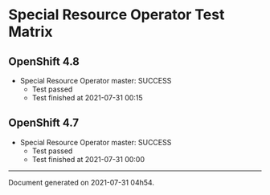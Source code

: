 
Special Resource Operator Test Matrix
=====================================

OpenShift 4.8
-------------


* Special Resource Operator master: SUCCESS
  - Test passed
  - Test finished at 2021-07-31 00:15

OpenShift 4.7
-------------


* Special Resource Operator master: SUCCESS
  - Test passed
  - Test finished at 2021-07-31 00:00


---
Document generated on 2021-07-31 04h54.
